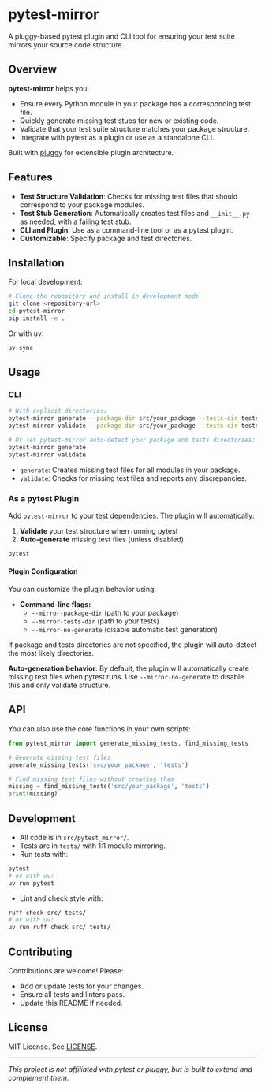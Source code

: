 # pytest-mirror

A pluggy-based pytest plugin and CLI tool for ensuring your test suite mirrors your source code structure.

## Overview

**pytest-mirror** helps you:

- Ensure every Python module in your package has a corresponding test file.
- Quickly generate missing test stubs for new or existing code.
- Validate that your test suite structure matches your package structure.
- Integrate with pytest as a plugin or use as a standalone CLI.

Built with [pluggy](https://pluggy.readthedocs.io/) for extensible plugin architecture.

## Features

- **Test Structure Validation**: Checks for missing test files that should correspond to your package modules.
- **Test Stub Generation**: Automatically creates test files and `__init__.py` as needed, with a failing test stub.
- **CLI and Plugin**: Use as a command-line tool or as a pytest plugin.
- **Customizable**: Specify package and test directories.

## Installation

For local development:

```bash
# Clone the repository and install in development mode
git clone <repository-url>
cd pytest-mirror
pip install -e .
```

Or with uv:

```bash
uv sync
```

## Usage

### CLI

```bash
# With explicit directories:
pytest-mirror generate --package-dir src/your_package --tests-dir tests
pytest-mirror validate --package-dir src/your_package --tests-dir tests

# Or let pytest-mirror auto-detect your package and tests directories:
pytest-mirror generate
pytest-mirror validate
```

- `generate`: Creates missing test files for all modules in your package.
- `validate`: Checks for missing test files and reports any discrepancies.

### As a pytest Plugin

Add `pytest-mirror` to your test dependencies. The plugin will automatically:

1. **Validate** your test structure when running pytest
2. **Auto-generate** missing test files (unless disabled)

```bash
pytest
```

#### Plugin Configuration

You can customize the plugin behavior using:

- **Command-line flags:**
  - `--mirror-package-dir` (path to your package)
  - `--mirror-tests-dir` (path to your tests)
  - `--mirror-no-generate` (disable automatic test generation)

If package and tests directories are not specified, the plugin will auto-detect the most likely directories.

**Auto-generation behavior**: By default, the plugin will automatically create missing test files when pytest runs. Use `--mirror-no-generate` to disable this and only validate structure.

## API

You can also use the core functions in your own scripts:

```python
from pytest_mirror import generate_missing_tests, find_missing_tests

# Generate missing test files
generate_missing_tests('src/your_package', 'tests')

# Find missing test files without creating them
missing = find_missing_tests('src/your_package', 'tests')
print(missing)
```

## Development

- All code is in `src/pytest_mirror/`.
- Tests are in `tests/` with 1:1 module mirroring.
- Run tests with:

```bash
pytest
# or with uv:
uv run pytest
```

- Lint and check style with:

```bash
ruff check src/ tests/
# or with uv:
uv run ruff check src/ tests/
```

## Contributing

Contributions are welcome! Please:

- Add or update tests for your changes.
- Ensure all tests and linters pass.
- Update this README if needed.

## License

MIT License. See [LICENSE](LICENSE).

---

*This project is not affiliated with pytest or pluggy, but is built to extend and complement them.*
